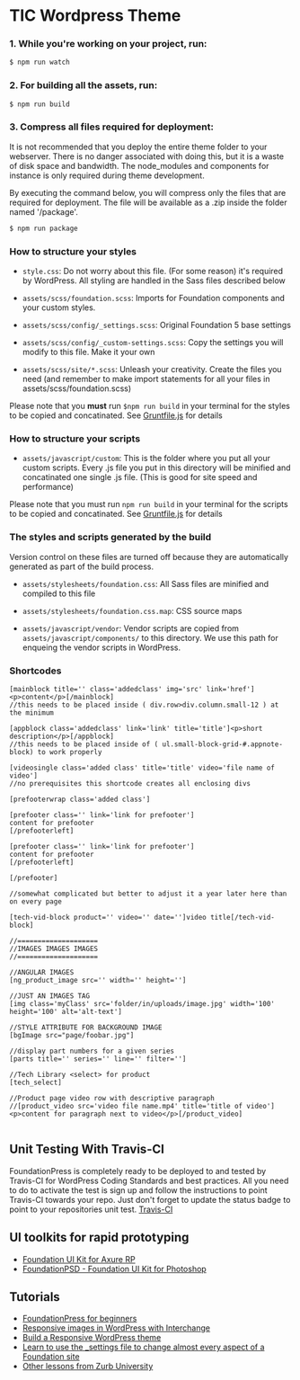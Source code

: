 # TIC Wordpress Theme



### 1. While you're working on your project, run:

```bash
$ npm run watch
```

### 2. For building all the assets, run:

```bash
$ npm run build
```

### 3. Compress all files required for deployment:
It is not recommended that you deploy the entire theme folder to your webserver. There is no danger associated with doing this, but it is a waste of disk space and bandwidth. The node_modules and components for instance is only required during theme development.

By executing the command below, you will compress only the files that are required for deployment. The file will be available as a .zip inside the folder named '/package'.

```bash
$ npm run package
```


### How to structure your styles

  * `style.css`: Do not worry about this file. (For some reason) it's required by WordPress. All styling are handled in the Sass files described below

  * `assets/scss/foundation.scss`: Imports for Foundation components and your custom styles.
  * `assets/scss/config/_settings.scss`: Original Foundation 5 base settings
  * `assets/scss/config/_custom-settings.scss`: Copy the settings you will modify to this file. Make it your own
  * `assets/scss/site/*.scss`: Unleash your creativity. Create the files you need (and remember to make import statements for all your files in assets/scss/foundation.scss)

Please note that you **must** run `$npm run build` in your terminal for the styles to be copied and concatinated. See [Gruntfile.js](https://github.com/olefredrik/FoundationPress/blob/master/Gruntfile.js) for details

### How to structure your scripts

* `assets/javascript/custom`: This is the folder where you put all your custom scripts. Every .js file you put in this directory will be minified and concatinated one single .js file. (This is good for site speed and performance)

Please note that you must run `npm run build` in your terminal for the scripts to be copied and concatinated. See [Gruntfile.js](https://github.com/olefredrik/FoundationPress/blob/master/Gruntfile.js) for details

### The styles and scripts generated by the build

Version control on these files are turned off because they are automatically generated as part of the build process.

* `assets/stylesheets/foundation.css`: All Sass files are minified and compiled to this file
* `assets/stylesheets/foundation.css.map`: CSS source maps

* `assets/javascript/vendor`: Vendor scripts are copied from `assets/javascript/components/` to this directory. We use this path for enqueing the vendor scripts in WordPress.

### Shortcodes

```
[mainblock title='' class='addedclass' img='src' link='href']<p>content</p>[/mainblock]
//this needs to be placed inside ( div.row>div.column.small-12 ) at the minimum

[appblock class='addedclass' link='link' title='title']<p>short description</p>[/appblock]
//this needs to be placed inside of ( ul.small-block-grid-#.appnote-block) to work properly

[videosingle class='added class' title='title' video='file name of video']
//no prerequisites this shortcode creates all enclosing divs

[prefooterwrap class='added class']

[prefooter class='' link='link for prefooter']
content for prefooter
[/prefooterleft]

[prefooter class='' link='link for prefooter']
content for prefooter
[/prefooterleft]

[/prefooter]

//somewhat complicated but better to adjust it a year later here than on every page

[tech-vid-block product='' video='' date='']video title[/tech-vid-block]

//====================
//IMAGES IMAGES IMAGES
//====================

//ANGULAR IMAGES
[ng_product_image src='' width='' height='']

//JUST AN IMAGES TAG
[img class='myClass' src='folder/in/uploads/image.jpg' width='100' height='100' alt='alt-text']

//STYLE ATTRIBUTE FOR BACKGROUND IMAGE
[bgImage src="page/foobar.jpg"]

//display part numbers for a given series
[parts title='' series='' line='' filter='']

//Tech Library <select> for product
[tech_select]

//Product page video row with descriptive paragraph
//[product_video src='video file name.mp4' title='title of video']<p>content for paragraph next to video</p>[/product_video]


```
## Unit Testing With Travis-CI

FoundationPress is completely ready to be deployed to and tested by Travis-CI for WordPress Coding Standards and best practices. All you need to do to activate the test is sign up and follow the instructions to point Travis-CI towards your repo. Just don't forget to update the status badge to point to your repositories unit test.
[Travis-CI](https://travis-ci.org/)

## UI toolkits for rapid prototyping

* [Foundation UI Kit for Axure RP](https://gumroad.com/l/foundation-ui-kit-axure-rp)
* [FoundationPSD - Foundation UI Kit for Photoshop](http://foundationpress.olefredrik.com/downloads/foundation-psd-template/)

## Tutorials

* [FoundationPress for beginners](https://foundationpress.olefredrik.com/posts/tutorials/foundationpress-for-beginners/)
* [Responsive images in WordPress with Interchange](http://rachievee.com/responsive-images-in-wordpress/)
* [Build a Responsive WordPress theme](http://www.webdesignermag.co.uk/build-a-responsive-wordpress-theme/)
* [Learn to use the _settings file to change almost every aspect of a Foundation site](http://zurb.com/university/lessons/66)
* [Other lessons from Zurb University](http://zurb.com/university/past-lessons)
